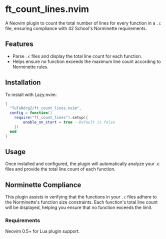 # ft_count_lines.nvim

A Neovim plugin to count the total number of lines for every function in a `.c` file, ensuring compliance with 42 School's Norminette requirements.

## Features

- Parse `.c` files and display the total line count for each function.
- Helps ensure no function exceeds the maximum line count according to Norminette rules.

## Installation

To install with Lazy.nvim:

```lua
{
  "TuTaRdrgZ/ft_count_lines.nvim",
  config = function()
    require("ft_count_lines").setup({
        enable_on_start = true --Default is false
    })
  end
}
```
## Usage

Once installed and configured, the plugin will automatically analyze your .c files and provide the total line count of each function.

## Norminette Compliance

This plugin assists in verifying that the functions in your `.c` files adhere to the Norminette's function size constraints. Each function's total line count will be displayed, helping you ensure that no function exceeds the limit.

### Requirements

Neovim 0.5+ for Lua plugin support.
